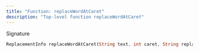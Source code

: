 ```yaml
---
title: "Function: replaceWordAtCaret"
description: "Top-level function replaceWordAtCaret"
---
```


Signature
```dart
ReplacementInfo replaceWordAtCaret(String text, int caret, String replacement, bool Function(String char) isSeparator);
```
